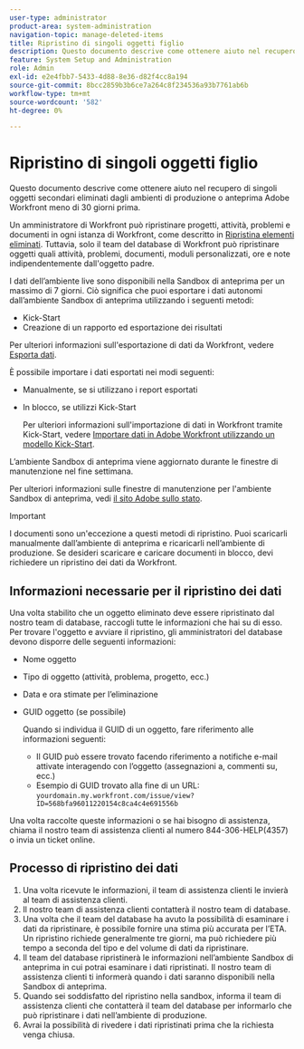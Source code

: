 ```yaml
---
user-type: administrator
product-area: system-administration
navigation-topic: manage-deleted-items
title: Ripristino di singoli oggetti figlio
description: Questo documento descrive come ottenere aiuto nel recupero di singoli oggetti secondari eliminati dagli ambienti di produzione o anteprima Adobe Workfront meno di 30 giorni prima.
feature: System Setup and Administration
role: Admin
exl-id: e2e4fbb7-5433-4d88-8e36-d82f4cc8a194
source-git-commit: 8bcc2859b3b6ce7a264c8f234536a93b7761ab6b
workflow-type: tm+mt
source-wordcount: '582'
ht-degree: 0%

---
```


# Ripristino di singoli oggetti figlio

Questo documento descrive come ottenere aiuto nel recupero di singoli oggetti secondari eliminati dagli ambienti di produzione o anteprima Adobe Workfront meno di 30 giorni prima.

Un amministratore di Workfront può ripristinare progetti, attività, problemi e documenti in ogni istanza di Workfront, come descritto in [Ripristina elementi eliminati](../../../administration-and-setup/manage-workfront/manage-deleted-items/restore-deleted-items.md). Tuttavia, solo il team del database di Workfront può ripristinare oggetti quali attività, problemi, documenti, moduli personalizzati, ore e note indipendentemente dall&#39;oggetto padre.

I dati dell’ambiente live sono disponibili nella Sandbox di anteprima per un massimo di 7 giorni. Ciò significa che puoi esportare i dati autonomi dall’ambiente Sandbox di anteprima utilizzando i seguenti metodi:

* Kick-Start
* Creazione di un rapporto ed esportazione dei risultati

Per ulteriori informazioni sull&#39;esportazione di dati da Workfront, vedere [Esporta dati](../../../reports-and-dashboards/reports/creating-and-managing-reports/export-data.md).

È possibile importare i dati esportati nei modi seguenti:

* Manualmente, se si utilizzano i report esportati
* In blocco, se utilizzi Kick-Start

  Per ulteriori informazioni sull&#39;importazione di dati in Workfront tramite Kick-Start, vedere [Importare dati in Adobe Workfront utilizzando un modello Kick-Start](../../../administration-and-setup/manage-workfront/using-kick-starts/import-data-via-kickstarts.md).

L’ambiente Sandbox di anteprima viene aggiornato durante le finestre di manutenzione nel fine settimana.

Per ulteriori informazioni sulle finestre di manutenzione per l&#39;ambiente Sandbox di anteprima, vedi [il sito Adobe sullo stato](https://status.adobe.com/it).

>[!IMPORTANT]
>
>I documenti sono un&#39;eccezione a questi metodi di ripristino. Puoi scaricarli manualmente dall’ambiente di anteprima e ricaricarli nell’ambiente di produzione. Se desideri scaricare e caricare documenti in blocco, devi richiedere un ripristino dei dati da Workfront.

## Informazioni necessarie per il ripristino dei dati

Una volta stabilito che un oggetto eliminato deve essere ripristinato dal nostro team di database, raccogli tutte le informazioni che hai su di esso. Per trovare l&#39;oggetto e avviare il ripristino, gli amministratori del database devono disporre delle seguenti informazioni:

* Nome oggetto
* Tipo di oggetto (attività, problema, progetto, ecc.)
* Data e ora stimate per l’eliminazione
* GUID oggetto (se possibile)

  Quando si individua il GUID di un oggetto, fare riferimento alle informazioni seguenti:

   * Il GUID può essere trovato facendo riferimento a notifiche e-mail attivate interagendo con l’oggetto (assegnazioni a, commenti su, ecc.)
   * Esempio di GUID trovato alla fine di un URL: `yourdomain.my.workfront.com/issue/view?ID=568bfa96011220154c8ca4c4e691556b`

Una volta raccolte queste informazioni o se hai bisogno di assistenza, chiama il nostro team di assistenza clienti al numero 844-306-HELP(4357) o invia un ticket online.

## Processo di ripristino dei dati

1. Una volta ricevute le informazioni, il team di assistenza clienti le invierà al team di assistenza clienti.
1. Il nostro team di assistenza clienti contatterà il nostro team di database.
1. Una volta che il team del database ha avuto la possibilità di esaminare i dati da ripristinare, è possibile fornire una stima più accurata per l’ETA. Un ripristino richiede generalmente tre giorni, ma può richiedere più tempo a seconda del tipo e del volume di dati da ripristinare.
1. Il team del database ripristinerà le informazioni nell’ambiente Sandbox di anteprima in cui potrai esaminare i dati ripristinati. Il nostro team di assistenza clienti ti informerà quando i dati saranno disponibili nella Sandbox di anteprima.
1. Quando sei soddisfatto del ripristino nella sandbox, informa il team di assistenza clienti che contatterà il team del database per informarlo che può ripristinare i dati nell’ambiente di produzione.
1. Avrai la possibilità di rivedere i dati ripristinati prima che la richiesta venga chiusa.
